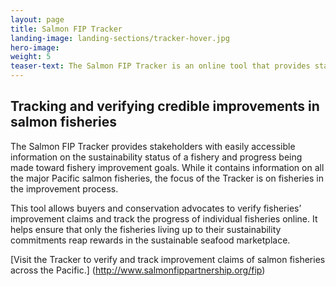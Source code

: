 ```yaml
---
layout: page 
title: Salmon FIP Tracker
landing-image: landing-sections/tracker-hover.jpg
hero-image:
weight: 5
teaser-text: The Salmon FIP Tracker is an online tool that provides stakeholders with easily accessible information on the sustainability status of a fishery and progress being made toward fishery improvement goals.
---
```

## Tracking and verifying credible improvements in salmon fisheries 

The Salmon FIP Tracker provides stakeholders with easily accessible information on the sustainability status of a fishery and progress being made toward fishery improvement goals. While it contains information on all the major Pacific salmon fisheries, the focus of the Tracker is on fisheries in the improvement process. 

This tool allows buyers and conservation advocates to verify fisheries’ improvement claims and track the progress of individual fisheries online. It helps ensure that only the fisheries living up to their sustainability commitments reap rewards in the sustainable seafood marketplace.

[Visit the Tracker to verify and track improvement claims of salmon fisheries across the Pacific.] (http://www.salmonfippartnership.org/fip) 
		
